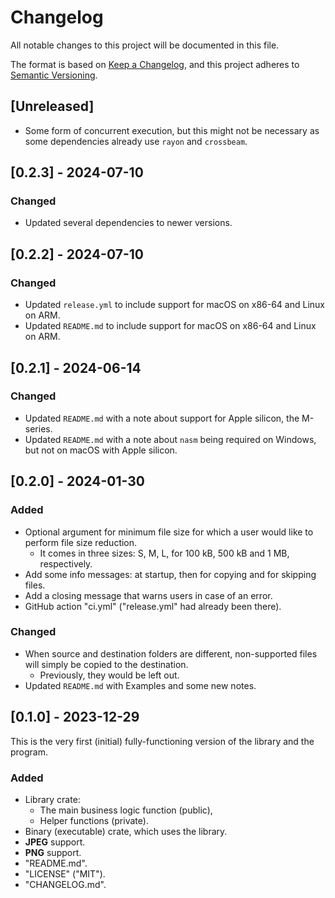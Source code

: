 # Changelog

All notable changes to this project will be documented in this file.

The format is based on [Keep a Changelog](https://keepachangelog.com/en/1.1.0/),
and this project adheres to [Semantic Versioning](https://semver.org/spec/v2.0.0.html).

## [Unreleased]

- Some form of concurrent execution, but this might not be necessary as some
  dependencies already use `rayon` and `crossbeam`.

## [0.2.3] - 2024-07-10

### Changed

- Updated several dependencies to newer versions.

## [0.2.2] - 2024-07-10

### Changed

- Updated `release.yml` to include support for macOS on x86-64 and Linux on ARM.
- Updated `README.md` to include support for macOS on x86-64 and Linux on ARM.

## [0.2.1] - 2024-06-14

### Changed

- Updated `README.md` with a note about support for Apple silicon, the M-series.
- Updated `README.md` with a note about `nasm` being required on Windows, but not on macOS with Apple silicon.

## [0.2.0] - 2024-01-30

### Added

- Optional argument for minimum file size for which a user would like to perform file size reduction.
    - It comes in three sizes: S, M, L, for 100 kB, 500 kB and 1 MB, respectively.
- Add some info messages: at startup, then for copying and for skipping files.
- Add a closing message that warns users in case of an error.
- GitHub action "ci.yml" ("release.yml" had already been there).

### Changed

- When source and destination folders are different, non-supported files will simply be copied to the destination.
    - Previously, they would be left out.
- Updated `README.md` with Examples and some new notes.

## [0.1.0] - 2023-12-29

This is the very first (initial) fully-functioning version of the library and the program.

### Added

- Library crate:
    - The main business logic function (public),
    - Helper functions (private).
- Binary (executable) crate, which uses the library.
- **JPEG** support.
- **PNG** support.
- "README.md".
- "LICENSE" ("MIT").
- "CHANGELOG.md".
